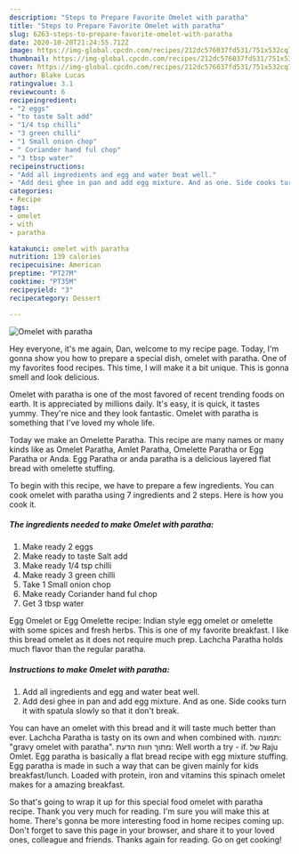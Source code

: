 ```yaml
---
description: "Steps to Prepare Favorite Omelet with paratha"
title: "Steps to Prepare Favorite Omelet with paratha"
slug: 6263-steps-to-prepare-favorite-omelet-with-paratha
date: 2020-10-20T21:24:55.712Z
image: https://img-global.cpcdn.com/recipes/212dc576037fd531/751x532cq70/omelet-with-paratha-recipe-main-photo.jpg
thumbnail: https://img-global.cpcdn.com/recipes/212dc576037fd531/751x532cq70/omelet-with-paratha-recipe-main-photo.jpg
cover: https://img-global.cpcdn.com/recipes/212dc576037fd531/751x532cq70/omelet-with-paratha-recipe-main-photo.jpg
author: Blake Lucas
ratingvalue: 3.1
reviewcount: 6
recipeingredient:
- "2 eggs"
- "to taste Salt add"
- "1/4 tsp chilli"
- "3 green chilli"
- "1 Small onion chop"
- " Coriander hand ful chop"
- "3 tbsp water"
recipeinstructions:
- "Add all ingredients and egg and water beat well."
- "Add desi ghee in pan and add egg mixture. And as one. Side cooks turn it with spatula slowly so that it don&#39;t break."
categories:
- Recipe
tags:
- omelet
- with
- paratha

katakunci: omelet with paratha 
nutrition: 139 calories
recipecuisine: American
preptime: "PT27M"
cooktime: "PT35M"
recipeyield: "3"
recipecategory: Dessert

---
```



![Omelet with paratha](https://img-global.cpcdn.com/recipes/212dc576037fd531/751x532cq70/omelet-with-paratha-recipe-main-photo.jpg)

Hey everyone, it's me again, Dan, welcome to my recipe page. Today, I'm gonna show you how to prepare a special dish, omelet with paratha. One of my favorites food recipes. This time, I will make it a bit unique. This is gonna smell and look delicious.

Omelet with paratha is one of the most favored of recent trending foods on earth. It is appreciated by millions daily. It's easy, it is quick, it tastes yummy. They're nice and they look fantastic. Omelet with paratha is something that I've loved my whole life.

Today we make an Omelette Paratha. This recipe are many names or many kinds like as Omelet Paratha, Amlet Paratha, Omelette Paratha or Egg Paratha or Anda. Egg Paratha or anda paratha is a delicious layered flat bread with omelette stuffing.


To begin with this recipe, we have to prepare a few ingredients. You can cook omelet with paratha using 7 ingredients and 2 steps. Here is how you cook it.

<!--inarticleads1-->

##### The ingredients needed to make Omelet with paratha:

1. Make ready 2 eggs
1. Make ready to taste Salt add
1. Make ready 1/4 tsp chilli
1. Make ready 3 green chilli
1. Take 1 Small onion chop
1. Make ready  Coriander hand ful chop
1. Get 3 tbsp water


Egg Omelet or Egg Omelette recipe: Indian style egg omelet or omelette with some spices and fresh herbs. This is one of my favorite breakfast. I like this bread omelet as it does not require much prep. Lachcha Paratha holds much flavor than the regular paratha. 

<!--inarticleads2-->

##### Instructions to make Omelet with paratha:

1. Add all ingredients and egg and water beat well.
1. Add desi ghee in pan and add egg mixture. And as one. Side cooks turn it with spatula slowly so that it don&#39;t break.


You can have an omelet with this bread and it will taste much better than ever. Lachcha Paratha is tasty on its own and when combined with. תמונה: &#34;gravy omelet with paratha&#34;. מתוך חוות הדעת: ‪Well worth a try - if.‬ של ‪Raju Omlet‬. Egg paratha is basically a flat bread recipe with egg mixture stuffing. Egg paratha is made in such a way that can be given mainly for kids breakfast/lunch. Loaded with protein, iron and vitamins this spinach omelet makes for a amazing breakfast. 

So that's going to wrap it up for this special food omelet with paratha recipe. Thank you very much for reading. I'm sure you will make this at home. There's gonna be more interesting food in home recipes coming up. Don't forget to save this page in your browser, and share it to your loved ones, colleague and friends. Thanks again for reading. Go on get cooking!
